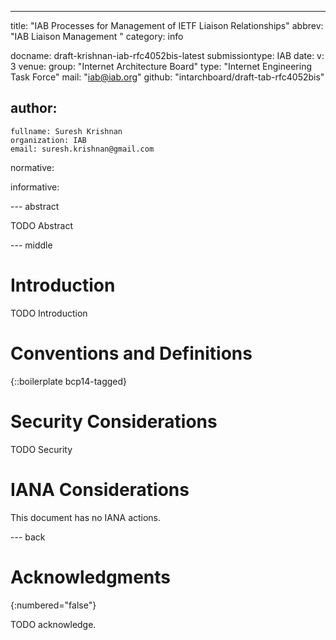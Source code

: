 ---
title: "IAB Processes for Management of IETF Liaison Relationships"
abbrev: "IAB Liaison Management "
category: info

docname: draft-krishnan-iab-rfc4052bis-latest
submissiontype: IAB
date:
v: 3
venue:
  group: "Internet Architecture Board"
  type: "Internet Engineering Task Force"
  mail: "iab@iab.org"
  github: "intarchboard/draft-tab-rfc4052bis"

author:
 -
    fullname: Suresh Krishnan
    organization: IAB
    email: suresh.krishnan@gmail.com

normative:

informative:


--- abstract

TODO Abstract


--- middle

# Introduction

TODO Introduction


# Conventions and Definitions

{::boilerplate bcp14-tagged}


# Security Considerations

TODO Security


# IANA Considerations

This document has no IANA actions.


--- back

# Acknowledgments
{:numbered="false"}

TODO acknowledge.
